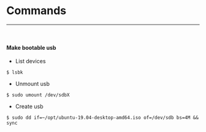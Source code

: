# Commands
<hr>
<br>

#### Make bootable usb

- List devices

```
$ lsbk
```

- Unmount usb

```
$ sudo umount /dev/sdbX
```

- Create usb

```
$ sudo dd if=~/opt/ubuntu-19.04-desktop-amd64.iso of=/dev/sdb bs=4M && sync
```